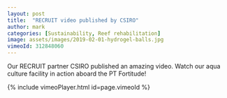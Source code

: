 ```yaml
---
layout: post
title:  "RECRUIT video published by CSIRO"
author: mark
categories: [Sustainability, Reef rehabilitation]
image: assets/images/2019-02-01-hydrogel-balls.jpg
vimeoId: 312848060
---
```

Our RECRUIT partner CSIRO published an amazing video. Watch our aqua culture facility in action aboard the PT Fortitude!

{% include vimeoPlayer.html id=page.vimeoId %}